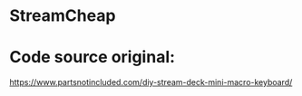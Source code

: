 # StreamCheap

# Code source original:
https://www.partsnotincluded.com/diy-stream-deck-mini-macro-keyboard/

